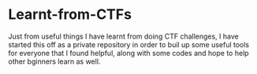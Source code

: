 # Learnt-from-CTFs

Just from useful things I have learnt from doing CTF challenges, I have started this off as a private repository in order to buil up some useful tools for everyone that I found helpful, along with some codes and hope to help other bginners learn as well.
